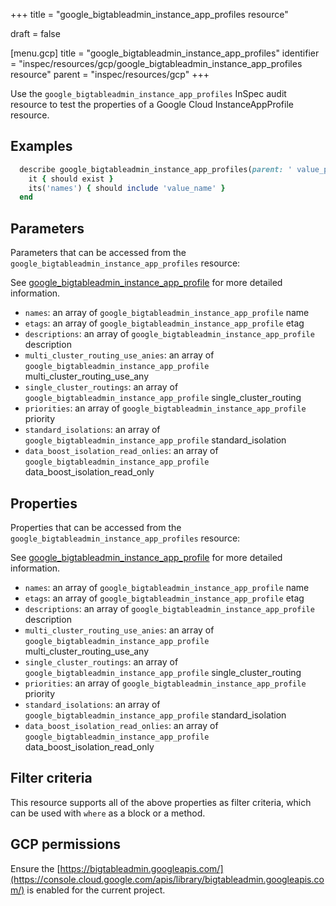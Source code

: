 +++
title = "google_bigtableadmin_instance_app_profiles resource"

draft = false



[menu.gcp]
title = "google_bigtableadmin_instance_app_profiles"
identifier = "inspec/resources/gcp/google_bigtableadmin_instance_app_profiles resource"
parent = "inspec/resources/gcp"
+++

Use the `google_bigtableadmin_instance_app_profiles` InSpec audit resource to test the properties of a Google Cloud InstanceAppProfile resource.

## Examples

```ruby
  describe google_bigtableadmin_instance_app_profiles(parent: ' value_parent') do
    it { should exist }
    its('names') { should include 'value_name' }
  end
```

## Parameters

Parameters that can be accessed from the `google_bigtableadmin_instance_app_profiles` resource:

See [google_bigtableadmin_instance_app_profile](google_bigtableadmin_instance_app_profile) for more detailed information.

* `names`: an array of `google_bigtableadmin_instance_app_profile` name
* `etags`: an array of `google_bigtableadmin_instance_app_profile` etag
* `descriptions`: an array of `google_bigtableadmin_instance_app_profile` description
* `multi_cluster_routing_use_anies`: an array of `google_bigtableadmin_instance_app_profile` multi_cluster_routing_use_any
* `single_cluster_routings`: an array of `google_bigtableadmin_instance_app_profile` single_cluster_routing
* `priorities`: an array of `google_bigtableadmin_instance_app_profile` priority
* `standard_isolations`: an array of `google_bigtableadmin_instance_app_profile` standard_isolation
* `data_boost_isolation_read_onlies`: an array of `google_bigtableadmin_instance_app_profile` data_boost_isolation_read_only

## Properties

Properties that can be accessed from the `google_bigtableadmin_instance_app_profiles` resource:

See [google_bigtableadmin_instance_app_profile](google_bigtableadmin_instance_app_profile) for more detailed information.

* `names`: an array of `google_bigtableadmin_instance_app_profile` name
* `etags`: an array of `google_bigtableadmin_instance_app_profile` etag
* `descriptions`: an array of `google_bigtableadmin_instance_app_profile` description
* `multi_cluster_routing_use_anies`: an array of `google_bigtableadmin_instance_app_profile` multi_cluster_routing_use_any
* `single_cluster_routings`: an array of `google_bigtableadmin_instance_app_profile` single_cluster_routing
* `priorities`: an array of `google_bigtableadmin_instance_app_profile` priority
* `standard_isolations`: an array of `google_bigtableadmin_instance_app_profile` standard_isolation
* `data_boost_isolation_read_onlies`: an array of `google_bigtableadmin_instance_app_profile` data_boost_isolation_read_only

## Filter criteria

This resource supports all of the above properties as filter criteria, which can be used
with `where` as a block or a method.

## GCP permissions

Ensure the [https://bigtableadmin.googleapis.com/](https://console.cloud.google.com/apis/library/bigtableadmin.googleapis.com/) is enabled for the current project.
